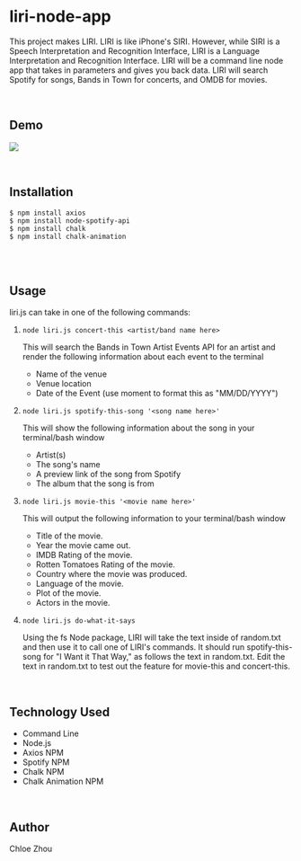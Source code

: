 # liri-node-app

This project makes LIRI. LIRI is like iPhone's SIRI. However, while SIRI is a Speech Interpretation and Recognition Interface, LIRI is a Language Interpretation and Recognition Interface. LIRI will be a command line node app that takes in parameters and gives you back data.
LIRI will search Spotify for songs, Bands in Town for concerts, and OMDB for movies.

<br>

## Demo 

![](demo.gif)

<br>

## Installation
```
$ npm install axios
$ npm install node-spotify-api
$ npm install chalk
$ npm install chalk-animation
```

<br>
<br>

## Usage
liri.js can take in one of the following commands:


1. ```node liri.js concert-this <artist/band name here>```

    This will search the Bands in Town Artist Events API for an artist and render the following information about each event to the terminal
    * Name of the venue
    * Venue location
    * Date of the Event (use moment to format this as "MM/DD/YYYY")

2. ```node liri.js spotify-this-song '<song name here>'```

    This will show the following information about the song in your terminal/bash window
    * Artist(s)
    * The song's name
    * A preview link of the song from Spotify
    * The album that the song is from

3. ```node liri.js movie-this '<movie name here>'```

    This will output the following information to your terminal/bash window
    * Title of the movie.
    * Year the movie came out.
    * IMDB Rating of the movie.
    * Rotten Tomatoes Rating of the movie.
    * Country where the movie was produced.
    * Language of the movie.
    * Plot of the movie.
    * Actors in the movie.

4. ```node liri.js do-what-it-says```

    Using the fs Node package, LIRI will take the text inside of random.txt and then use it to call one of LIRI's commands.
    It should run spotify-this-song for "I Want it That Way," as follows the text in random.txt.
    Edit the text in random.txt to test out the feature for movie-this and concert-this.


<br>

## Technology Used


* Command Line
* Node.js
* Axios NPM
* Spotify NPM
* Chalk NPM
* Chalk Animation NPM



<br>

## Author
Chloe Zhou